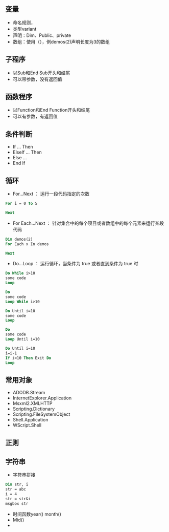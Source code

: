 ## 变量

- 命名规则，
- 类型variant
- 声明：Dim、Public、private
- 数组：使用（），例demos(2)声明长度为3的数组

## 子程序

- 以Sub和End Sub开头和结尾
- 可以带参数，没有返回值

## 函数程序

- 以Function和End Function开头和结尾
- 可以有参数，有返回值

## 条件判断

- If ... Then
- ElseIf ... Then
- Else ...
- End If

## 循环

- For...Next ： 运行一段代码指定的次数

```vb
For i = 0 To 5

Next
```

- For Each...Next ： 针对集合中的每个项目或者数组中的每个元素来运行某段代码

```vb
Dim demos(2)
For Each x In demos

Next
```

- Do...Loop ： 运行循环，当条件为 true 或者直到条件为 true 时

```vb
Do While i>10
some code
Loop

Do
some code
Loop While i>10

Do Until i=10
some code
Loop

Do
some code
Loop Until i=10

Do Until i=10
i=i-1
If i<10 Then Exit Do
Loop
```

## 常用对象

- ADODB.Stream
- InternetExplorer.Application
- Msxml2.XMLHTTP
- Scripting.Dictionary
- Scripting.FileSystemObject
- Shell.Application
- WScript.Shell

## 正则

## 字符串

- 字符串拼接

```vb
Dim str, i
str = abc
i = 4
str = str&i
msgbox str
```

- 时间函数year() month()
- Mid()
- 